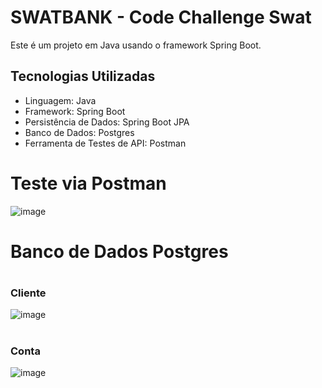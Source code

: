
# <h1>SWATBANK - Code Challenge Swat </h1>

Este é um projeto em Java usando o framework Spring Boot.

## Tecnologias Utilizadas

- Linguagem: Java
- Framework: Spring Boot
- Persistência de Dados: Spring Boot JPA
- Banco de Dados: Postgres
- Ferramenta de Testes de API: Postman

# Teste via Postman 
![image](https://github.com/maaicondgl/code-challenge-swat/assets/87240984/c62f14fd-faed-491f-afcc-6edffe59fea2)


# Banco de Dados Postgres

 # <h3>Cliente</h3>
![image](https://github.com/maaicondgl/code-challenge-swat/assets/87240984/65139eb8-82ad-4e1a-b8ae-055b06c5e1ff)
  <br>
 # <h3>Conta</h3>
![image](https://github.com/maaicondgl/code-challenge-swat/assets/87240984/8d6b8716-6a61-4395-8c1f-58850e0c9086)

